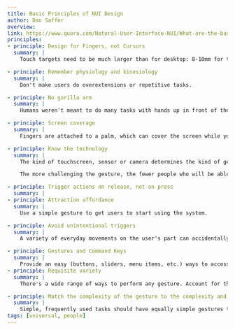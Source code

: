 ```yaml
---
title: Basic Principles of NUI Design
author: Dan Saffer
overview:
link: https://www.quora.com/Natural-User-Interface-NUI/What-are-the-basic-principles-of-NUI-Natural-User-Interface-design/answer/Dan-Saffer?srid=upNy&share=1
principles:
- principle: Design for Fingers, not Cursors
  summary: |
    Touch targets need to be much larger than for desktop: 8-10mm for tips, 10-14mm for finger pads.

- principle: Remember physiology and kinesiology
  summary: |
    Don't make users do overextensions or repetitive tasks.

- principle: No gorilla arm
  summary: |
    Humans weren't meant to do many tasks with hands up in front of their bodies for long periods of time. Sorry Minority Report.

- principle: Screen coverage
  summary: |
    Fingers are attached to a palm, which can cover the screen while you are trying to do a gesture. Avoid putting essential elements like labels below a control, as it can be obscured by the user's own hand. Place items like menus at the bottom of the screen to avoid this phenomenon.

- principle: Know the technology
  summary: |
    The kind of touchscreen, sensor or camera determines the kind of gestures you can design for.

    The more challenging the gesture, the fewer people who will be able to (or want to) perform it.

- principle: Trigger actions on release, not on press
  summary: |
- principle: Attraction affordance
  summary: |
    Use a simple gesture to get users to start using the system.

- principle: Avoid unintentional triggers
  summary: |
    A variety of everyday movements on the user's part can accidentally trigger the system. Avoid.

- principle: Gestures and Command Keys
  summary: |
    Provide an easy (buttons, sliders, menu items, etc.) ways to access functionality, but provide advanced, learnable gestures as shortcuts.
- principle: Requisite variety
  summary: |
    There's a wide range of ways to perform any gesture. Account for that.

- principle: Match the complexity of the gesture to the complexity and frequency of the task
  summary: |
    Simple, frequently used tasks should have equally simple gestures to trigger them.
tags: [universal, people]
---
```

